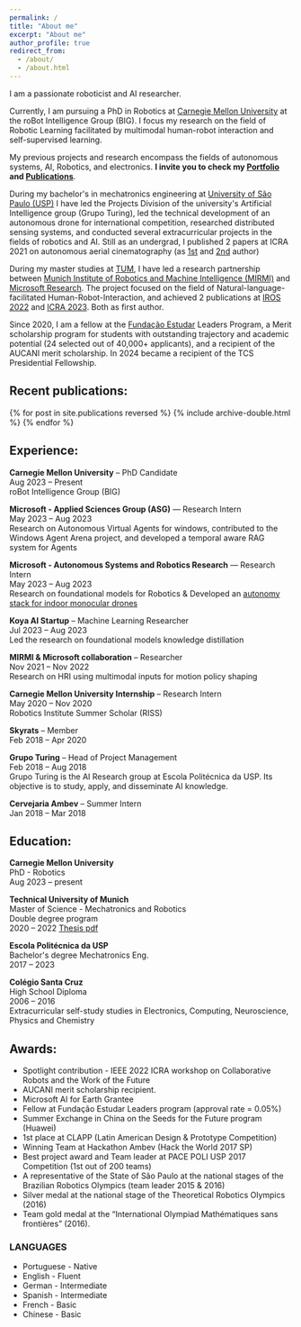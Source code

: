 ```yaml
---
permalink: /
title: "About me"
excerpt: "About me"
author_profile: true
redirect_from: 
  - /about/
  - /about.html
---
```


I am a passionate roboticist and AI researcher. 

Currently, I am pursuing a PhD in Robotics at [Carnegie Mellon University](https://www.cmu.edu/) at the roBot Intelligence Group (BIG). I focus my research on the field of Robotic Learning facilitated by multimodal human-robot interaction and self-supervised learning.


My previous projects and research encompass the fields of autonomous systems, AI, Robotics, and electronics.
**I invite you to check my [Portfolio]({{url}}/portfolio) and [Publications]({{url}}/publications)**.

During my bachelor's in mechatronics engineering at [University of São Paulo (USP)](https://www5.usp.br/) 
I have led the Projects Division of the university's Artificial Intelligence group (Grupo Turing), led the technical development of an autonomous drone for international competition, researched distributed sensing systems, and conducted several extracurricular projects in the fields of robotics and AI. Still as an undergrad, I published 2 papers at ICRA 2021 on autonomous aerial cinematography (as [1st]({{url}}/publication/Coordinating_Multiple_Aerial_Cameras_for_Robot_Cinematography) and [2nd]({{url}}/publication/Learning_a_semantic_control_space_for_expressive_robot_cinematography) author) 

During my master studies at [TUM](https://www.tum.de/en/), I have led a research partnership between [Munich Institute of Robotics and Machine Intelligence (MIRMI)](https://www.msrm.tum.de/msrm/msrm/) and [Microsoft Research](https://www.microsoft.com/en-us/ai/autonomous-systems). The project focused on the field of Natural-language-facilitated Human-Robot-Interaction, and achieved 2 publications at [IROS 2022]({{url}}/publication/NL_trajectory_reshaper) and [ICRA 2023]({{url}}/publication/LATTE_LAnguage_Trajectory_TransformEr). Both as first author.

Since 2020, I am a fellow at the [Fundação Estudar](https://brazilfoundation.org/en/know-more/how-we-support/fundo-fundacao-estudar/) Leaders Program, a Merit scholarship program for students with outstanding trajectory and academic potential (24 selected out of 40,000+ applicants), and a recipient of the AUCANI merit scholarship. In 2024 became a recipient of the TCS Presidential Fellowship.

## Recent publications:

{% for post in site.publications reversed %}
  {% include archive-double.html %}
{% endfor %}


## Experience:

**Carnegie Mellon University** – PhD Candidate
<br/>Aug 2023 – Present
<br/>roBot Intelligence Group (BIG)

**Microsoft - Applied Sciences Group (ASG)** — Research Intern
<br/>May 2023 – Aug 2023
<br/> Research on Autonomous Virtual Agents for windows, contributed to the Windows Agent Arena project, and developed a temporal aware RAG system for Agents

**Microsoft - Autonomous Systems and Robotics Research** — Research Intern
<br/>May 2023 – Aug 2023
<br/> Research on foundational models for Robotics & Developed an [autonomy stack for indoor monocular drones](https://www.youtube.com/watch?v=2eU0rLp464s)

**Koya AI Startup** – Machine Learning Researcher
<br/>Jul 2023 – Aug 2023
<br/>Led the research on foundational models knowledge distillation

**MIRMI & Microsoft collaboration** – Researcher
<br/>Nov 2021 – Nov 2022
<br/>Research on HRI using multimodal inputs for motion policy shaping

**Carnegie Mellon University Internship** – Research Intern
<br/>May 2020 – Nov 2020
<br/>Robotics Institute Summer Scholar (RISS)

**Skyrats** – Member
<br/>Feb 2018 – Apr 2020

**Grupo Turing** – Head of Project Management
<br/>Feb 2018 – Aug 2018
<br/>Grupo Turing is the AI Research group at Escola Politécnica da USP. Its objective is to study, apply, and disseminate AI knowledge.

**Cervejaria Ambev** – Summer Intern
<br/>Jan 2018 – Mar 2018


## Education:

**Carnegie Mellon University**
<br/>PhD - Robotics
<br/>Aug 2023 – present

**Technical University of Munich**
<br/>Master of Science - Mechatronics and Robotics
<br/>Double degree program
<br/>2020 – 2022
[Thesis pdf]({{url}}/files/Master_Thesis_TUM-Arthur_Fender_Coelho_Bucker.pdf)
 
**Escola Politécnica da USP**
<br/>Bachelor's degree Mechatronics Eng.
<br/>2017 – 2023

 
**Colégio Santa Cruz**
<br/>High School Diploma
<br/>2006 – 2016
<br/>Extracurricular self-study studies in Electronics, Computing, Neuroscience, Physics and Chemistry

## Awards:

- Spotlight contribution - IEEE 2022 ICRA workshop on Collaborative Robots and the Work of the Future 
- AUCANI merit scholarship recipient.
- Microsoft AI for Earth Grantee
- Fellow at Fundação Estudar Leaders program (approval rate = 0.05%)
- Summer Exchange in China on the Seeds for the Future program (Huawei)
- 1st place at CLAPP (Latin American Design & Prototype Competition)
- Winning Team at Hackathon Ambev (Hack the World 2017 SP)
- Best project award and Team leader at PACE POLI USP 2017 Competition (1st out of 200 teams)
- A representative of the State of São Paulo at the national stages of the Brazilian Robotics Olympics (team leader 2015 & 2016)
- Silver medal at the national stage of the Theoretical Robotics Olympics (2016)
- Team gold medal at the “International Olympiad Mathématiques sans frontières” (2016).

### LANGUAGES
- Portuguese - Native
- English - Fluent
- German - Intermediate
- Spanish - Intermediate
- French - Basic
- Chinese - Basic
